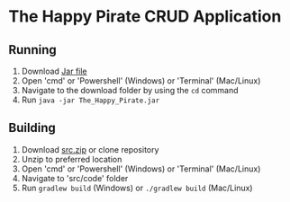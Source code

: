 # The Happy Pirate CRUD Application

## Running

1. Download [Jar file](https://github.com/1DV607/workshop-2/releases/download/ws2/The_Happy_Pirate.jar)
2. Open 'cmd' or 'Powershell' (Windows) or 'Terminal' (Mac/Linux)
3. Navigate to the download folder by using the `cd` command
4. Run `java -jar The_Happy_Pirate.jar`

## Building

1. Download [src.zip](https://github.com/1DV607/workshop-2/releases/download/ws2/src.zip) or clone repository
2. Unzip to preferred location
3. Open 'cmd' or 'Powershell' (Windows) or 'Terminal' (Mac/Linux)
4. Navigate to 'src/code' folder
4. Run `gradlew build` (Windows) or `./gradlew build` (Mac/Linux)
